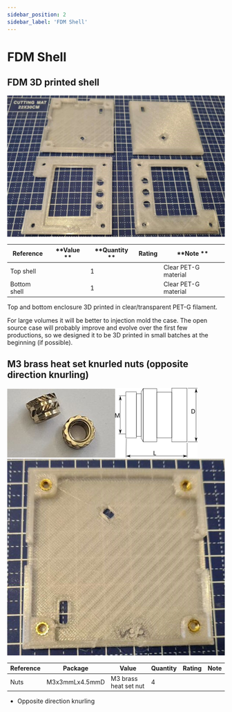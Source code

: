 ```yaml
---
sidebar_position: 2
sidebar_label: 'FDM Shell'
---
```


# FDM Shell

## FDM 3D printed shell

![3D Printed case made from PETG](./img/enclosure-petg.jpg)

|**Reference**  |**Value  **|**Quantity  **|**Rating**  |**Note  **|
|-|-|-|-|-|
|Top shell  ||1  | |Clear PET-G material  |
|Bottom shell||1||Clear PET-G material|

Top and bottom enclosure 3D printed in clear/transparent PET-G filament. 

For large volumes it will be better to injection mold the case. The open source case will probably improve and evolve over the first few productions, so we designed it to be 3D printed in small batches at the beginning (if possible).

## M3 brass heat set knurled nuts (opposite direction knurling)

![Knurled heat set brass nuts](./img/heatset-nut.jpg)![Dimensional drawing of heat set brass knurled nuts](./img/heatset-nut2.png)![FDM case with heat set nuts](./img/heat-set-inserts-bottom.jpg)

|**Reference**|**Package**|**Value**|**Quantity**|**Rating**|**Note**|
|-|-|-|-|-|-|
|Nuts  |M3x3mmLx4.5mmD|M3 brass heat set nut  |4  | |

- Opposite direction knurling 